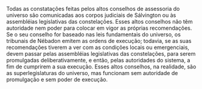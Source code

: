 ﻿Todas as constatações feitas pelos altos conselhos de assessoria do universo são comunicadas aos corpos judiciais de Sálvington ou às assembléias legislativas das constelações. Esses altos conselhos não têm autoridade nem poder para colocar em vigor as próprias recomendações. Se o seu conselho for baseado nas leis fundamentais do universo, os tribunais de Nébadon emitem as ordens de execução; todavia, se as suas recomendações tiverem a ver com as condições locais ou emergenciais, devem passar pelas assembléias legislativas das constelações, para serem promulgadas deliberativamente, e então, pelas autoridades do sistema, a fim de cumprirem a sua execução. Esses altos conselhos, na realidade, são as superlegislaturas do universo, mas funcionam sem autoridade de promulgação e sem poder de execução.